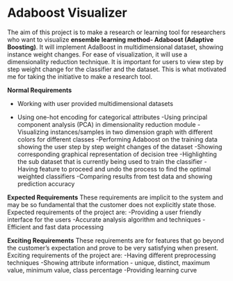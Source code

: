 # Adaboost Visualizer
The aim of this project is to make a research or learning tool for researchers who want to visualize **ensemble learning method- Adaboost (Adaptive Boosting)**. It will implement AdaBoost in  multidimensional dataset, showing instance weight changes. For ease of visualization, it will use a dimensionality reduction technique. It is important for users to view step by step weight change for the classifier and the dataset. This is what motivated me for taking the initiative to make a research tool.

**Normal Requirements**
* Working with user provided multidimensional datasets
+ Using one-hot encoding for categorical attributes
-Using principal component analysis (PCA) in dimensionality reduction module
-Visualizing instances/samples in two dimension graph with different colors for different classes
-Performing Adaboost on the training data showing the user step by step weight changes of the dataset
-Showing corresponding graphical representation of decision tree
-Highlighting the sub dataset that is currently being used to train the classifier
-Having feature to proceed and undo the process to find the optimal weighted classifiers
-Comparing results from test data and showing prediction accuracy

**Expected Requirements**
These requirements are implicit to the system and may be so fundamental that the customer does not explicitly state those. Expected requirements of the project are:
-Providing a user friendly interface for the users
-Accurate analysis algorithm and techniques
-Efficient and fast data processing

**Exciting Requirements**
These requirements are for features that go beyond the customer’s expectation and prove to be very satisfying when present. Exciting requirements of the project are:
-Having different preprocessing techniques
-Showing attribute information - unique, distinct, maximum value, minimum value, class percentage
-Providing learning curve
